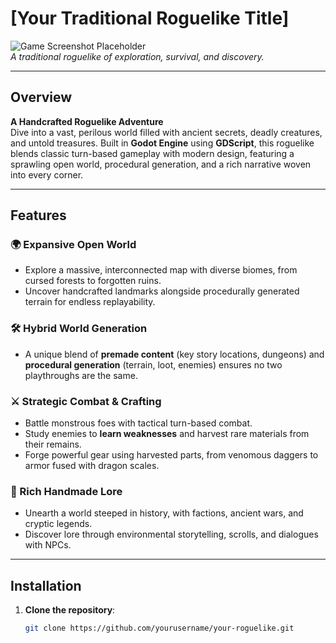 # [Your Traditional Roguelike Title]

![Game Screenshot Placeholder](screenshots/screenshot1.png)  
*A traditional roguelike of exploration, survival, and discovery.*

---

## Overview  
**A Handcrafted Roguelike Adventure**  
Dive into a vast, perilous world filled with ancient secrets, deadly creatures, and untold treasures. Built in **Godot Engine** using **GDScript**, this roguelike blends classic turn-based gameplay with modern design, featuring a sprawling open world, procedural generation, and a rich narrative woven into every corner.

---

## Features  

### 🌍 Expansive Open World  
- Explore a massive, interconnected map with diverse biomes, from cursed forests to forgotten ruins.  
- Uncover handcrafted landmarks alongside procedurally generated terrain for endless replayability.  

### 🛠️ Hybrid World Generation  
- A unique blend of **premade content** (key story locations, dungeons) and **procedural generation** (terrain, loot, enemies) ensures no two playthroughs are the same.  

### ⚔️ Strategic Combat & Crafting  
- Battle monstrous foes with tactical turn-based combat.  
- Study enemies to **learn weaknesses** and harvest rare materials from their remains.  
- Forge powerful gear using harvested parts, from venomous daggers to armor fused with dragon scales.  

### 📖 Rich Handmade Lore  
- Unearth a world steeped in history, with factions, ancient wars, and cryptic legends.  
- Discover lore through environmental storytelling, scrolls, and dialogues with NPCs.  

---

## Installation  
1. **Clone the repository**:  
   ```bash  
   git clone https://github.com/yourusername/your-roguelike.git  